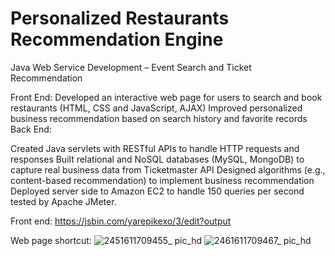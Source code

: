 # Personalized Restaurants Recommendation Engine
Java Web Service Development – Event Search and Ticket Recommendation

Front End:
Developed an interactive web page for users to search  and book restaurants (HTML, CSS and JavaScript, AJAX)
Improved personalized business recommendation based on search history and favorite records
Back End:

Created Java servlets with ​RESTful​ APIs to handle HTTP requests and responses
Built relational and ​NoSQL databases (MySQL, MongoDB) to capture real business data from Ticketmaster API
Designed algorithms (e.g., ​content-based​ recommendation) to implement business recommendation
Deployed server side to ​Amazon EC2​ to handle 150 queries per second tested by ​Apache​ ​JMeter​.

Front end:
https://jsbin.com/yarepikexo/3/edit?output

Web page shortcut:
![2451611709455_ pic_hd](https://user-images.githubusercontent.com/23581048/105927296-b6a66200-6011-11eb-852c-bea90f7ac599.jpg)
![2461611709467_ pic_hd](https://user-images.githubusercontent.com/23581048/105927303-b7d78f00-6011-11eb-988a-e3bac576098b.jpg)
